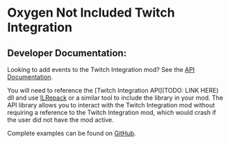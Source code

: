 # Oxygen Not Included Twitch Integration
## Developer Documentation:
Looking to add events to the Twitch Integration mod? See the [API Documentation](xref:api_index).

You will need to reference the [Twitch Integration API](TODO: LINK HERE) dll and use [ILRepack](https://github.com/gluck/il-repack) or a similar tool to include the library in your mod. The API library allows you to interact with the Twitch Integration mod without requiring a reference to the Twitch Integration mod, which would crash if the user did not have the mod active.

Complete examples can be found on [GitHub](https://github.com/asquared31415/ONITwitch/blob/main/TwitchTestExtension/TestTwitchExtension.cs#L21).
